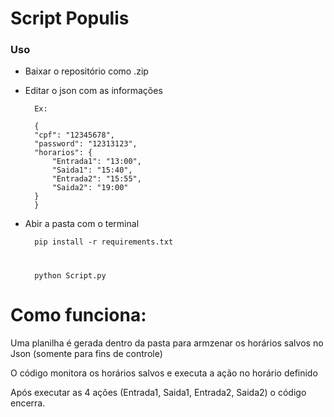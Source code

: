 # Script Populis

### Uso

- Baixar o repositório como .zip
- Editar o json com as informações

        Ex:

        {
        "cpf": "12345678",
        "password": "12313123",
        "horarios": {
            "Entrada1": "13:00",
            "Saida1": "15:40",
            "Entrada2": "15:55",
            "Saida2": "19:00"
        }
        }
- Abir a pasta com o terminal

        pip install -r requirements.txt

    #

        python Script.py


# Como funciona:

Uma planilha é gerada dentro da pasta para armzenar os horários salvos no Json (somente para fins de controle)

O código monitora os horários salvos e executa a ação no horário definido

Após executar as 4 ações (Entrada1, Saida1, Entrada2, Saida2) o código encerra.
